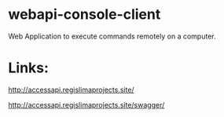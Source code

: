 # webapi-console-client

Web Application to execute commands remotely on a computer.

# Links:
http://accessapi.regislimaprojects.site/

http://accessapi.regislimaprojects.site/swagger/

